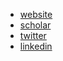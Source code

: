 - [website](https://www.mit.edu/~luchar)
- [scholar](https://scholar.google.com/citations?user=w3DSGTIAAAAJ)
- [twitter](https://twitter.com/lu_charl)
- [linkedin](https://www.linkedin.com/in/charlie-lu)
